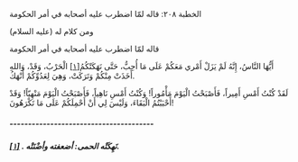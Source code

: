   الخطبة  ٢٠٨: قاله لمّا اضطرب عليه أصحابه في أمر الحكومة	

ومن كلام له (عليه السلام)

قاله لمّا اضطرب عليه أصحابه في أمر الحكومة

أَيُّهَا النَّاسُ، إِنَّهُ لَمْ يَزَلْ أَمْري مَعَكُمْ عَلَى مَا أُحِبُّ، حَتَّى نَهَكَتْكُمُ[[١\]](https://arabic.balaghah.net/node/716#_ftn1) الْحَرْبُ، وَقَدْ، وَاللهِ أَخَذَتْ مِنْكُمْ وَتَرَكَتْ، وَهِيَ لِعَدُوِّكُمْ أَنْهَكُ.

لَقَدْ كُنْتُ أَمْسِ أَمِيراً، فَأَصْبَحْتُ الْيَوْمَ  مَأْمُوراً! وَكُنْتُ أَمْسِ نَاهِياً، فَأَصْبَحْتُ الْيَوْمَ مَنْهِيّاً! وَقَدْ أَحْبَبْتُمُ الْبَقَاءَ، وَلَيْسَ لِي أَنْ أَحْمِلَكُمْ عَلَى  مَا تَكْرَهُونَ!

##### ---------------------------------------

##### [[١\]](https://arabic.balaghah.net/node/716#_ftnref1) . نَهِكَتْه الحمى: أضعفته وأضْنَتْه. 
